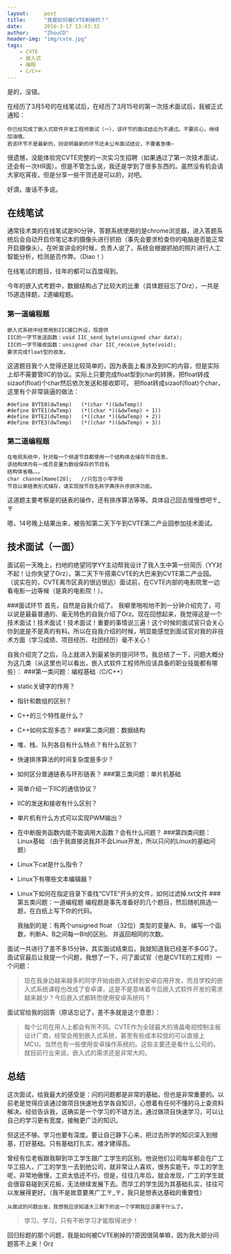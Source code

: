 ```yaml
---
layout:     post
title:      "我是如何被CVTE刷掉的？"
date:       2016-3-17 13:43:33
author:     "ZhouCD"
header-img: "img/cvte.jpg"
tags:
    - CVTE
    - 嵌入式
    - 编程
    - C/C++
---
```


是的，没错。

在经历了3月5号的在线笔试后，在经历了3月15号的第一次技术面试后，我被正式通知：	


    你已经完成了嵌入式软件开发工程师面试（一），该环节的面试结论为不通过。不要灰心，继续加油哦。
    若该环节不是最新的，则说明最新的环节还未公布面试结论，不要着急噢~

很遗憾，没能体验完CVTE完整的一次实习生招聘（如果通过了第一次技术面试，还会有一次HR面）。但是不管怎么说，我还是学到了很多东西的。虽然没有机会请大家吃宵夜，但是分享一些干货还是可以的，对吧。

好滴，废话不多说。

## 在线笔试 ##

通常技术类的在线笔试是90分钟，答题系统使用的是chrome浏览器，进入答题系统后会自动开启你笔记本的摄像头进行抓拍（事先会要求检查你的电脑是否能正常开启摄像头）。在听宣讲会的时候，负责人说了，系统会根据抓拍的照片进行人工智能分析，检测是否作弊。（Diao！）

在线笔试的题目，往年的都可以百度得到。

今年的嵌入式考题中，数据结构占了比较大的比重（具体题目忘了Orz），一共是15道选择题，2道编程题。

### 第一道编程题 ##
	嵌入式系统中经常用到IIC接口外设，现提供  
	IIC的一字节发送函数：void IIC_send_byte(unsigned char data);  
	IIC的一字节接收函数：unsigned char IIC_receive_byte(void);   
	要求完成float型的收发。

这道题目我个人觉得还是比较简单的，因为表面上看涉及到IIC的内容，但是实际上却不需要管IIC的协议。实际上只要完成float型到char的转换，把float转成sizaof(float)个char然后依次发送和接收即可。
把float转成sizaof(float)个char，这里有个非常装逼的做法：
<pre><code>#define BYTE0(dwTemp)   (*(char *)(&dwTemp))
#define BYTE1(dwTemp)   (*((char *)(&dwTemp) + 1))
#define BYTE2(dwTemp)   (*((char *)(&dwTemp) + 2))
#define BYTE3(dwTemp)   (*((char *)(&dwTemp) + 3))
</code></pre>
### 第二道编程题 ##
<pre><code>在电视系统中，针对每一个频道节目都使用一个结构体去储存节目信息，
该结构体内有一成员变量为数组保存的节目名
结构体省略。。。
char channelName[20];	//只包含小写字母
节目以单链表形式储存，请实现按节目名称字典序升序排序功能。</code></pre>
这道题主要考察是的链表的操作，还有排序算法等等。具体自己回去慢慢想吧〒_〒

嗯，14号晚上结果出来，被告知第二天下午到CVTE第二产业园参加技术面试。

## 技术面试（一面）
面试前一天晚上，扫地的绝望同学YY主动帮我设计了我人生中第一份简历（YY对不起！让你失望了Orz）。第二天下午搭乘CVTE的大巴来到CVTE第二产业园。（说实在的，CVTE离市区真的很远很远）面试前，在CVTE内部的电影院里一边看电影一边等候（是真的电影院！）。

###面试环节
首先，自然是自我介绍了。
我噼里啪啦地不到一分钟介绍完了，可以说是最最普通的、毫无特色的自我介绍了Orz。现在回想起来，我觉得这是一个技术面试！技术面试！技术面试！重要的事情说三遍！这个时候的面试官只会关心你到底是不是真的有料。所以在自我介绍的时候，明显能感觉到面试官对我的非技术方面（学习成绩、项目经历、社团经历）毫不关心！

自我介绍完了之后，马上就进入到最紧张的提问环节。我总结了一下，问题大概分为这几类（从这里也可以看出，嵌入式软件工程师所应该具备的职业技能都有哪些）：
###第一类问题：编程基础（C/C++）
- static关键字的作用？
- 指针和数组的区别？
- C++的三个特性是什么？
- C++如何实现多态？
###第二类问题：数据结构
- 堆、栈、队列各自有什么特点？有什么区别？
- 快速排序算法的时间复杂度是多少？
- 如何区分普通链表与环形链表？
###第三类问题：单片机基础
- 简单介绍一下IIC的通信协议？
- IIC的发送和接收有什么区别？
- 单片机有什么方式可以实现PWM输出？
- 在中断服务函数内能不能调用大函数？会有什么问题？
###第四类问题：Linux基础
（由于我直接说我并不会Linux开发，所以只问的Linux的基础问题）

- Linux下cat是什么指令？
- Linux下有哪些文本编辑器？
- Linux下如何在指定目录下查找“CVTE”开头的文件，如何过滤掉.txt文件
###第五类问题：一道编程题
编程题是事先准备好的几个题目，然后随机挑选一题，在白纸上写下你的代码。

	我抽到的是：有两个unsigned float （32位）类型的变量A、B，
	编写一个函数，判断A、B之间每一Bit的区别。
	并返回相同的次数。

面试一共进行了差不多15分钟，其实面试结束后，我就知道我已经差不多GG了。面试官最后让我提一个问题，我想了一下，问了面试官（也是CVTE的工程师）一个问题：

> 现在我身边越来越多的同学开始由嵌入式转到安卓应用开发，而且学校的嵌入式系统课程也改成了安卓课，这是不是意味着今后嵌入式软件开发的需求越来越少？今后嵌入式都转而使用安卓系统吗？


面试官给我的回答（原话忘记了，差不多就是这个意思）：
> 每个公司在用人上都会有所不同。CVTE作为全球最大的液晶电视控制主板设计厂商，经常会用到嵌入式系统，甚至有些成本较低的可以直接上MCU。当然也有一些使用安卓操作系统的。这些主要还是看什么公司的。就目前行业来说，嵌入式的需求还是非常大的。


## 总结 ##
这次面试，给我最大的感受是：问的问题都是非常的基础，但也是非常重要的。以前老是觉得应该通过做项目快速地去学各自知识，心想着有任何不懂的马上查资料解决。经验告诉我，这确实是一个学习的不错方法，通过做项目快速学习，可以让自己的学习更有宽度，接触更广泛的知识。

但这还不够。学习也要有深度。要让自己静下心来，把过去所学的知识深入到根基，打好基础。只有基础打扎实，楼才建得高。

曾经有位老板跟我聊到华工学生跟广工学生的区别。他说他们公司每年都会在广工华工招人，广工的学生一去到他公司，就非常让人喜欢，很务实能干。华工的学生呢，非常地傲慢，工资太低还不行。但是，往往几年后，就会发现，广工的学生就会很容易碰到天花板，无法继续发展下去。而华工的学生因为其基础扎实，往往可以发展得更好。（我不是故意要黑广工〒_〒，我只是想表达基础的重要性）


    从面试的问题出发，我想我应该知道大三剩下的这一个学期我应该要干什么了。

> 学习，学习，只有不断学习才能取得进步！

回归标题的那个问题，我是如何被CVTE刷掉的?原因很简单嘛，因为我大部分问题答不上来！Orz

